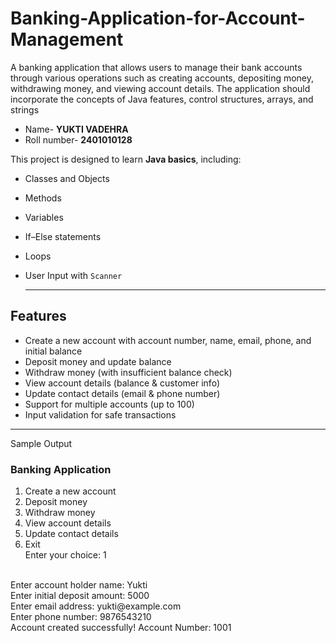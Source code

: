 # Banking-Application-for-Account-Management
A banking application that allows users to manage their bank accounts through various operations such as creating accounts, depositing money, withdrawing money, and viewing account details. The application should incorporate the concepts of Java features, control structures, arrays, and strings

- Name- **YUKTI VADEHRA**
- Roll number- **2401010128**

This project is designed to learn **Java basics**, including:

- Classes and Objects
- Methods
- Variables
- If–Else statements
- Loops
- User Input with `Scanner`

  ---

##  Features
-  Create a new account with account number, name, email, phone, and initial balance  
-  Deposit money and update balance  
-  Withdraw money (with insufficient balance check)  
-  View account details (balance & customer info)  
-  Update contact details (email & phone number)  
-  Support for multiple accounts (up to 100)  
-  Input validation for safe transactions  

---
Sample Output

### Banking Application ###
1. Create a new account
2. Deposit money
3. Withdraw money
4. View account details
5. Update contact details
6. Exit
   <br>
Enter your choice: 1
<br>
Enter account holder name: Yukti
<br>
Enter initial deposit amount: 5000
<br>
Enter email address: yukti@example.com
<br>
Enter phone number: 9876543210
<br>
Account created successfully! Account Number: 1001

